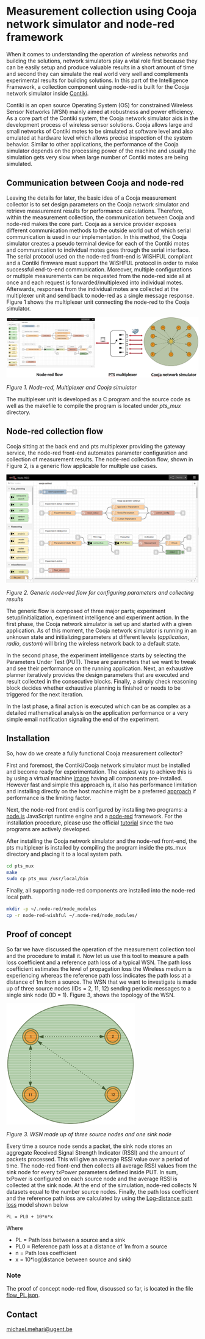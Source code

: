 # Measurement collection using Cooja network simulator and node-red framework

When it comes to understanding the operation of wireless networks and building the solutions, network simulators play a vital role first because they can be easily setup and produce valuable results in a short amount of time and second they can simulate the real world very well and complements experimental results for building solutions. In this part of the Intelligence Framework, a collection component using node-red is built for the Cooja network simulator inside [Contiki](http://www.contiki-os.org/).

Contiki is an open source Operating System (OS) for constrained Wireless Sensor Networks (WSN) mainly aimed at robustness and power efficiency. As a core part of the Contiki system, the Cooja network simulator aids in the development process of wireless sensor solutions. Cooja allows large and small networks of Contiki motes to be simulated at software level and also emulated at hardware level which allows precise inspection of the system behavior. Similar to other applications, the performance of the Cooja simulator depends on the processing power of the machine and usually the simulation gets very slow when large number of Contiki motes are being simulated.

## Communication between Cooja and node-red

Leaving the details for later, the basic idea of a Cooja measurement collector is to set design parameters on the Cooja network simulator and retrieve measurement results for performance calculations. Therefore, within the measurement collection, the communication between Cooja and node-red makes the core part. Cooja as a service provider exposes different communication methods to the outside world out of which serial communication is used in our implementation. In this method, the Cooja simulator creates a pseudo terminal device for each of the Contiki motes and communication to individual motes goes through the serial interface. The serial protocol used on the node-red front-end is WiSHFUL compliant and a Contiki firmware must support the WiSHFUL protocol in order to make successful end-to-end communication. Moreover, multiple configurations or multiple measurements can be requested from the node-red side all at once and each request is forwarded/multiplexed into individual motes. Afterwards, responses from the individual motes are collected at the multiplexer unit and send back to node-red as a single message response. Figure 1 shows the multiplexer unit connecting the node-red to the Cooja simulator.

![node-red multiplexer cooja-simulator](figures/node-red_multiplexer_cooja-simulator.png)

*Figure 1. Node-red, Multiplexer and Cooja simulator*

The multiplexer unit is developed as a C program and the source code as well as the makefile to compile the program is located under *pts_mux* directory.


## Node-red collection flow

Cooja sitting at the back end and pts multiplexer providing the gateway service, the node-red front-end automates parameter configuration and collection of measurement results. The node-red collection flow, shown in Figure 2, is a generic flow applicable for multiple use cases.

![Generic node-red flow](figures/generic_node-red_flow.png)

*Figure 2. Generic node-red flow for configuring parameters and collecting results*

The generic flow is composed of three major parts; experiment setup/initialization, experiment intelligence and experiment action. In the first phase, the Cooja network simulator is set up and started with a given application. As of this moment, the Cooja network simulator is running in an unknown state and initializing parameters at different levels (*application*, *radio*, *custom*) will bring the wireless network back to a default state.

In the second phase, the experiment intelligence starts by selecting the Parameters Under Test (PUT). These are parameters that we want to tweak and see their performance on the running application. Next, an exhaustive planner iteratively provides the design parameters that are executed and result collected in the consecutive blocks. Finally, a simply check reasoning block decides whether exhaustive planning is finished or needs to be triggered for the next iteration.

In the last phase, a final action is executed which can be as complex as a detailed mathematical analysis on the application performance or a very simple email notification signaling the end of the experiment.


## Installation

So, how do we create a fully functional Cooja measurement collector?

First and foremost, the Contiki/Cooja network simulator must be installed and become ready for experimentation. The easiest way to achieve this is by using a virtual machine [image](http://www.contiki-os.org/start.html) having all components pre-installed. However fast and simple this approach is, it also has performance limitation and installing directly on the host machine might be a preferred [approach](https://github.ugent.be/IBCN-mobile/contiki) if performance is the limiting factor.

Next, the node-red front end is configured by installing two programs: a [node.js](https://nodejs.org/) JavaScript runtime engine and a [node-red](https://nodered.org/) framework. For the installation procedure, please use the official [tutorial](https://nodered.org/docs/getting-started/installation) since the two programs are actively developed.

After installing the Cooja network simulator and the node-red front-end, the pts multiplexer is installed by compiling the program inside the pts_mux directory and placing it to a local system path.
```bash
cd pts_mux
make
sudo cp pts_mux /usr/local/bin
```

Finally, all supporting node-red components are installed into the node-red local path.
```bash
mkdir -p ~/.node-red/node_modules
cp -r node-red-wishful ~/.node-red/node_modules/
```


## Proof of concept

So far we have discussed the operation of the measurement collection tool and the procedure to install it. Now let us use this tool to measure a path loss coefficient and a reference path loss of a typical WSN. The path loss coefficient estimates the level of propagation loss the Wireless medium is experiencing whereas the reference path loss indicates the path loss at a distance of 1m from a source. The WSN that we want to investigate is made up of three source nodes (IDs = 2, 11, 12) sending periodic messages to a single sink node (ID = 1). Figure 3, shows the topology of the WSN.

![WSN](figures/WSN.png)

*Figure 3. WSN made up of three source nodes and one sink node*

Every time a source node sends a packet, the sink node stores an aggregate Received Signal Strength Indicator (RSSI) and the amount of packets processed. This will give an average RSSI value over a period of time. The node-red front-end then collects all average RSSI values from the sink node for every txPower parameters defined inside PUT. In sum, txPower is configured on each source node and the average RSSI is collected at the sink node. At the end of the simulation, node-red collects N datasets equal to the number source nodes. Finally, the path loss coefficient and the reference path loss are calculated by using the [Log-distance path loss](https://en.wikipedia.org/wiki/Log-distance_path_loss_model) model shown below

```
PL = PL0 + 10*n*x
```

Where

* PL = Path loss between a source and a sink
* PL0 = Reference path loss at a distance of 1m from a source
* n = Path loss coefficient
* x = 10*log(distance between source and sink)

### Note
The proof of concept node-red flow, discussed so far, is located in the file [flow_PL.json](flow_PL.json).


## Contact

michael.mehari@ugent.be



